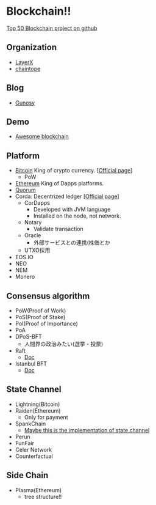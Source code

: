 # Blockchain!!

[Top 50 Blockchain project on github](https://medium.com/solidity-weekly/top-50-blockchain-projects-with-the-most-developer-activity-on-github-aa714404a757)

## Organization
- [LayerX](https://layerx.co.jp/ja/)
- [chaintope](https://www.chaintope.com/)
## Blog
- [Gunosy](https://blockchain.gunosy.io/)

## Demo
- [Awesome blockchain](https://anders.com/blockchain/)

## Platform
- [Bitcoin](./bitcoin/README.md) King of crypto currency. [[Official page](https://bitcoin.org/)]
  - PoW
- [Ethereum](./ethereum/README.md) King of Dapps platforms.
- [Quorum](./quorum/README.md)
- Corda: Decentrized ledger [[Official page](https://www.corda.net/)]
  - CorDapps
    - Developed with JVM language
    - Installed on the node, not network.
  - Notary
    - Validate transaction
  - Oracle
    - 外部サービスとの連携(株価とか
  - UTXO採用
- EOS.IO
- NEO
- NEM
- Monero

## Consensus algorithm
- PoW(Proof of Work)
- PoS(Proof of Stake)
- PoI(Proof of Importance)
- PoA
- DPoS-BFT
  - 人間界の政治みたい(選挙・投票)
- Raft
  - [Doc](https://github.com/jpmorganchase/quorum/blob/master/docs/Consensus/raft.md)
- Istanbul BFT
  - [Doc](https://github.com/ethereum/EIPs/issues/650)

## State Channel
- Lightning(Bitcoin)
- Raiden(Ethereum)
  - Only for payment
- SpankChain
  - [Maybe this is the implementation of state channel](https://github.com/SpankChain/virtual-channels/blob/master/contracts/LedgerChannel.sol)
- Perun
- FunFair
- Celer Network
- Counterfactual
## Side Chain
- Plasma(Ethereum)
  - tree structure!!
